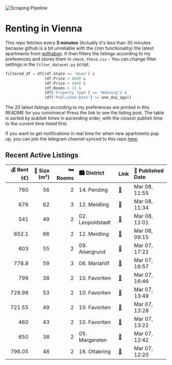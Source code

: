 ![Scraping Pipeline](https://github.com/AthomsG/renting-in-vienna/actions/workflows/run_pipeline.yml/badge.svg)


# Renting in Vienna

This repo fetches every **5 minutes** (Actually it's less than 30 minutes because github is a bit unreliable with the cron functionality) the latest apartments from [willhaben](https://www.willhaben.at/).
It then filters the listings according to my preferences and stores them in `check_these.csv` - You can change filter settings in the `filter_dataset.py` script.

```python
filtered_df = df[(df.State == 'Wien') & 
                 (df.Price < 800) &
                 (df.Price > 400) &
                 (df.Rooms > 1) &
                 (df['Property Type'] == 'Wohnung') &
                 (df['Published Date'] >= one_day_ago)]
```

The 20 latest listings according to my preferences are printed in this README for you conviniece! Press the link to see the listing post.
The table is sorted by publish times in ascending order, with the closest publish time to the current time listed first.

If you want to get notifications in real time for when new apartments pop up, you can join the telegram channel synced to this repo [here](https://t.me/+1HPAYOf5BSsyNTlk).

## Recent Active Listings

|   💰 Rent (€) |   📏 Size (m²) |   🛏️ Rooms | 🏙️ District      | Link                                                                                                                                                                                   | 📅 Published Date   |
|-------------:|--------------:|-----------:|:-----------------|:---------------------------------------------------------------------------------------------------------------------------------------------------------------------------------------|:-------------------|
|       760    |            56 |          2 | 14. Penzing      | [🔗](https://www.willhaben.at/iad/immobilien/d/mietwohnungen/wien/wien-1140-penzing/2-zimmer-wohnung-mit-loggia-in-ruhiger-lage-von-penzing-1324810104/)                                | Mar 08, 11:55      |
|       676    |            62 |          3 | 12. Meidling     | [🔗](https://www.willhaben.at/iad/immobilien/d/mietwohnungen/wien/wien-1120-meidling/wohlf%C3%BChlen-im-12ten-1789705693/)                                                              | Mar 08, 11:34      |
|       541    |            49 |          2 | 02. Leopoldstadt | [🔗](https://www.willhaben.at/iad/immobilien/d/mietwohnungen/wien/wien-1020-leopoldstadt/gemeindewohnung-direktvergabe-2-zimmer-858349181/)                                             | Mar 08, 11:01      |
|       652.1  |            66 |          2 | 12. Meidling     | [🔗](https://www.willhaben.at/iad/immobilien/d/mietwohnungen/wien/wien-1120-meidling/wg-eignung%21-25-zimmer-wohnung.-unbefristet.-bitte-schriftlich-anfragen%21-1870360726/)           | Mar 08, 09:15      |
|       603    |            55 |          2 | 09. Alsergrund   | [🔗](https://www.willhaben.at/iad/immobilien/d/mietwohnungen/wien/wien-1090-alsergrund/1090:-55m%C2%B2-altbau-befr.-603---%3B-hwb-1552-489782661/)                                      | Mar 07, 17:22      |
|       778.8  |            59 |          3 | 06. Mariahilf    | [🔗](https://www.willhaben.at/iad/immobilien/d/mietwohnungen/wien/wien-1060-mariahilf/nachmieter-gesucht%21-1060-wien%21-2099164894/)                                                   | Mar 07, 16:57      |
|       799    |            38 |          2 | 10. Favoriten    | [🔗](https://www.willhaben.at/iad/immobilien/d/mietwohnungen/wien/wien-1100-favoriten/1100-wien---wohnen-am-erlachpark---6ter-liftstock---garagenplatz-inklusive-1331806037/)           | Mar 07, 16:46      |
|       729.98 |            53 |          2 | 10. Favoriten    | [🔗](https://www.willhaben.at/iad/immobilien/d/mietwohnungen/wien/wien-1100-favoriten/sehr-sch%C3%B6ne-2-zimmer-wohnung-mit-balkon%21-1194153677/)                                      | Mar 07, 13:49      |
|       721.55 |            49 |          2 | 10. Favoriten    | [🔗](https://www.willhaben.at/iad/immobilien/d/mietwohnungen/wien/wien-1100-favoriten/sehr-helle-2-zimmer-wohnung-im-zentrum-von-favoriten-1623854276/)                                 | Mar 07, 13:28      |
|       460    |            43 |          2 | 10. Favoriten    | [🔗](https://www.willhaben.at/iad/immobilien/d/mietwohnungen/wien/wien-1100-favoriten/gemeinde-wohnung-zu-vergeben-1100-wien-1124502640/)                                               | Mar 07, 13:22      |
|       650    |            38 |          2 | 05. Margareten   | [🔗](https://www.willhaben.at/iad/immobilien/d/mietwohnungen/wien/wien-1050-margareten/moderne-wohnung-in-margareten-1425533192/)                                                       | Mar 07, 12:42      |
|       796.05 |            48 |          2 | 16. Ottakring    | [🔗](https://www.willhaben.at/iad/immobilien/d/mietwohnungen/wien/wien-1160-ottakring/wundersch%C3%B6ne-48-m%C2%B2-wohnung-mit-2-zimmern-im-16.-bezirk---rosseggergasse-15-1974310578/) | Mar 07, 12:20      |
